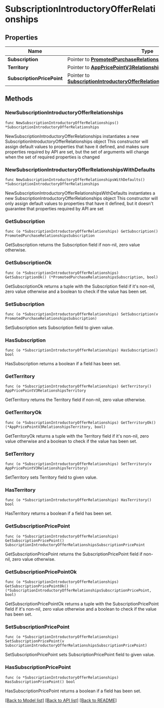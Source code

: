 # SubscriptionIntroductoryOfferRelationships

## Properties

Name | Type | Description | Notes
------------ | ------------- | ------------- | -------------
**Subscription** | Pointer to [**PromotedPurchaseRelationshipsSubscription**](PromotedPurchaseRelationshipsSubscription.md) |  | [optional] 
**Territory** | Pointer to [**AppPricePointV3RelationshipsTerritory**](AppPricePointV3RelationshipsTerritory.md) |  | [optional] 
**SubscriptionPricePoint** | Pointer to [**SubscriptionIntroductoryOfferRelationshipsSubscriptionPricePoint**](SubscriptionIntroductoryOfferRelationshipsSubscriptionPricePoint.md) |  | [optional] 

## Methods

### NewSubscriptionIntroductoryOfferRelationships

`func NewSubscriptionIntroductoryOfferRelationships() *SubscriptionIntroductoryOfferRelationships`

NewSubscriptionIntroductoryOfferRelationships instantiates a new SubscriptionIntroductoryOfferRelationships object
This constructor will assign default values to properties that have it defined,
and makes sure properties required by API are set, but the set of arguments
will change when the set of required properties is changed

### NewSubscriptionIntroductoryOfferRelationshipsWithDefaults

`func NewSubscriptionIntroductoryOfferRelationshipsWithDefaults() *SubscriptionIntroductoryOfferRelationships`

NewSubscriptionIntroductoryOfferRelationshipsWithDefaults instantiates a new SubscriptionIntroductoryOfferRelationships object
This constructor will only assign default values to properties that have it defined,
but it doesn't guarantee that properties required by API are set

### GetSubscription

`func (o *SubscriptionIntroductoryOfferRelationships) GetSubscription() PromotedPurchaseRelationshipsSubscription`

GetSubscription returns the Subscription field if non-nil, zero value otherwise.

### GetSubscriptionOk

`func (o *SubscriptionIntroductoryOfferRelationships) GetSubscriptionOk() (*PromotedPurchaseRelationshipsSubscription, bool)`

GetSubscriptionOk returns a tuple with the Subscription field if it's non-nil, zero value otherwise
and a boolean to check if the value has been set.

### SetSubscription

`func (o *SubscriptionIntroductoryOfferRelationships) SetSubscription(v PromotedPurchaseRelationshipsSubscription)`

SetSubscription sets Subscription field to given value.

### HasSubscription

`func (o *SubscriptionIntroductoryOfferRelationships) HasSubscription() bool`

HasSubscription returns a boolean if a field has been set.

### GetTerritory

`func (o *SubscriptionIntroductoryOfferRelationships) GetTerritory() AppPricePointV3RelationshipsTerritory`

GetTerritory returns the Territory field if non-nil, zero value otherwise.

### GetTerritoryOk

`func (o *SubscriptionIntroductoryOfferRelationships) GetTerritoryOk() (*AppPricePointV3RelationshipsTerritory, bool)`

GetTerritoryOk returns a tuple with the Territory field if it's non-nil, zero value otherwise
and a boolean to check if the value has been set.

### SetTerritory

`func (o *SubscriptionIntroductoryOfferRelationships) SetTerritory(v AppPricePointV3RelationshipsTerritory)`

SetTerritory sets Territory field to given value.

### HasTerritory

`func (o *SubscriptionIntroductoryOfferRelationships) HasTerritory() bool`

HasTerritory returns a boolean if a field has been set.

### GetSubscriptionPricePoint

`func (o *SubscriptionIntroductoryOfferRelationships) GetSubscriptionPricePoint() SubscriptionIntroductoryOfferRelationshipsSubscriptionPricePoint`

GetSubscriptionPricePoint returns the SubscriptionPricePoint field if non-nil, zero value otherwise.

### GetSubscriptionPricePointOk

`func (o *SubscriptionIntroductoryOfferRelationships) GetSubscriptionPricePointOk() (*SubscriptionIntroductoryOfferRelationshipsSubscriptionPricePoint, bool)`

GetSubscriptionPricePointOk returns a tuple with the SubscriptionPricePoint field if it's non-nil, zero value otherwise
and a boolean to check if the value has been set.

### SetSubscriptionPricePoint

`func (o *SubscriptionIntroductoryOfferRelationships) SetSubscriptionPricePoint(v SubscriptionIntroductoryOfferRelationshipsSubscriptionPricePoint)`

SetSubscriptionPricePoint sets SubscriptionPricePoint field to given value.

### HasSubscriptionPricePoint

`func (o *SubscriptionIntroductoryOfferRelationships) HasSubscriptionPricePoint() bool`

HasSubscriptionPricePoint returns a boolean if a field has been set.


[[Back to Model list]](../README.md#documentation-for-models) [[Back to API list]](../README.md#documentation-for-api-endpoints) [[Back to README]](../README.md)



